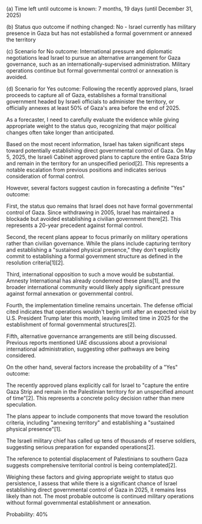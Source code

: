 (a) Time left until outcome is known: 7 months, 19 days (until December 31, 2025)

(b) Status quo outcome if nothing changed: No - Israel currently has military presence in Gaza but has not established a formal government or annexed the territory

(c) Scenario for No outcome: International pressure and diplomatic negotiations lead Israel to pursue an alternative arrangement for Gaza governance, such as an internationally-supervised administration. Military operations continue but formal governmental control or annexation is avoided.

(d) Scenario for Yes outcome: Following the recently approved plans, Israel proceeds to capture all of Gaza, establishes a formal transitional government headed by Israeli officials to administer the territory, or officially annexes at least 50% of Gaza's area before the end of 2025.

As a forecaster, I need to carefully evaluate the evidence while giving appropriate weight to the status quo, recognizing that major political changes often take longer than anticipated.

Based on the most recent information, Israel has taken significant steps toward potentially establishing direct governmental control of Gaza. On May 5, 2025, the Israeli Cabinet approved plans to capture the entire Gaza Strip and remain in the territory for an unspecified period[2]. This represents a notable escalation from previous positions and indicates serious consideration of formal control.

However, several factors suggest caution in forecasting a definite "Yes" outcome:

First, the status quo remains that Israel does not have formal governmental control of Gaza. Since withdrawing in 2005, Israel has maintained a blockade but avoided establishing a civilian government there[2]. This represents a 20-year precedent against formal control.

Second, the recent plans appear to focus primarily on military operations rather than civilian governance. While the plans include capturing territory and establishing a "sustained physical presence," they don't explicitly commit to establishing a formal government structure as defined in the resolution criteria[1][2].

Third, international opposition to such a move would be substantial. Amnesty International has already condemned these plans[1], and the broader international community would likely apply significant pressure against formal annexation or governmental control.

Fourth, the implementation timeline remains uncertain. The defense official cited indicates that operations wouldn't begin until after an expected visit by U.S. President Trump later this month, leaving limited time in 2025 for the establishment of formal governmental structures[2].

Fifth, alternative governance arrangements are still being discussed. Previous reports mentioned UAE discussions about a provisional international administration, suggesting other pathways are being considered.

On the other hand, several factors increase the probability of a "Yes" outcome:

The recently approved plans explicitly call for Israel to "capture the entire Gaza Strip and remain in the Palestinian territory for an unspecified amount of time"[2]. This represents a concrete policy decision rather than mere speculation.

The plans appear to include components that move toward the resolution criteria, including "annexing territory" and establishing a "sustained physical presence"[1].

The Israeli military chief has called up tens of thousands of reserve soldiers, suggesting serious preparation for expanded operations[2].

The reference to potential displacement of Palestinians to southern Gaza suggests comprehensive territorial control is being contemplated[2].

Weighing these factors and giving appropriate weight to status quo persistence, I assess that while there is a significant chance of Israel establishing direct governmental control of Gaza in 2025, it remains less likely than not. The most probable outcome is continued military operations without formal governmental establishment or annexation.

Probability: 40%